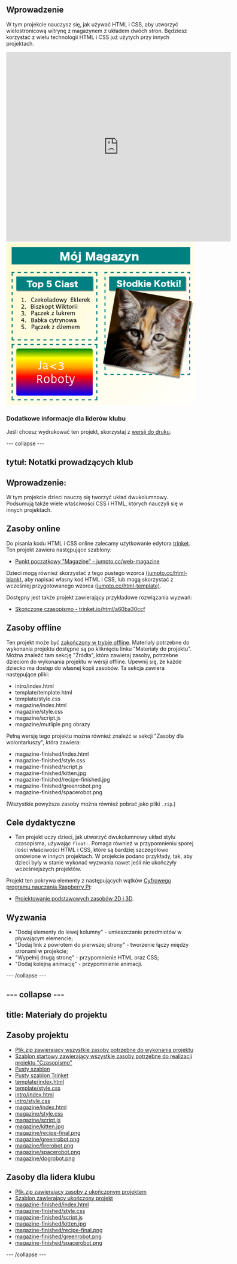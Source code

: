 ## Wprowadzenie

W tym projekcie nauczysz się, jak używać HTML i CSS, aby utworzyć wielostronicową witrynę z magazynem z układem dwóch stron. Będziesz korzystać z wielu technologii HTML i CSS już użytych przy innych projektach.

<div class="trinket">
  <iframe src="https://trinket.io/embed/html/a60ba30ccf?outputOnly=true&start=result" width="600" height="505" frameborder="0" marginwidth="0" marginheight="0" allowfullscreen>
  </iframe>
  <img src="images/magazine-final.png">
</div>

### Dodatkowe informacje dla liderów klubu

Jeśli chcesz wydrukować ten projekt, skorzystaj z [wersji do druku](https://projects.raspberrypi.org/pl-PL/projects/magazine/print).

--- collapse ---

## tytuł: Notatki prowadzących klub

## Wprowadzenie:

W tym projekcie dzieci nauczą się tworzyć układ dwukolumnowy. Podsumują także wiele właściwości CSS i HTML, których nauczyli się w innych projektach.

## Zasoby online

Do pisania kodu HTML i CSS online zalecamy użytkowanie edytora [trinket](https://trinket.io/). Ten projekt zawiera następujące szablony:

* [Punkt początkowy "Magazine" - jumpto.cc/web-magazine](http://jumpto.cc/web-magazine)

Dzieci mogą również skorzystać z tego pustego wzorca [(jumpto.cc/html-blank)](http://jumpto.cc/html-blank), aby napisać własny kod HTML i CSS, lub mogą skorzystać z wcześniej przygotowanego wzorca [(jumpto.cc/html-template)](http://jumpto.cc/html-template).

Dostępny jest także projekt zawierający przykładowe rozwiązania wyzwań:

* [Skończone czasopismo - trinket.io/html/a60ba30ccf](https://trinket.io/html/a60ba30ccf)

## Zasoby offline

Ten projekt może być [zakończony w trybie offline](https://www.codeclubprojects.org/en-GB/resources/webdev-working-offline/). Materiały potrzebne do wykonania projektu dostępne są po kliknięciu linku "Materiały do projektu". Można znaleźć tam sekcję "Źródła", która zawieraj zasoby, potrzebne dzieciom do wykonania projektu w wersji offline. Upewnij się, że każde dziecko ma dostęp do własnej kopii zasobów. Ta sekcja zawiera następujące pliki:

* intro/index.html
* template/template.html
* template/style.css
* magazine/index.html
* magazine/style.css
* magazine/script.js
* magazine/mutliple.png obrazy

Pełną wersję tego projektu można również znaleźć w sekcji "Zasoby dla wolontariuszy", która zawiera:

* magazine-finished/index.html
* magazine-finished/style.css
* magazine-finished/script.js
* magazine-finished/kitten.jpg
* magazine-finished/recipe-finished.jpg
* magazine-finished/greenrobot.png
* magazine-finished/spacerobot.png

(Wszystkie powyższe zasoby można również pobrać jako pliki `.zip`.)

## Cele dydaktyczne

* Ten projekt uczy dzieci, jak utworzyć dwukolumnowy układ stylu czasopisma, używając `float:`. Pomaga również w przypomnieniu sporej ilości właściwości HTML i CSS, które są bardziej szczegółowo omówione w innych projektach. W projekcie podano przykłady, tak, aby dzieci były w stanie wykonać wyzwania nawet jeśli nie ukończyły wcześniejszych projektów. 

Projekt ten pokrywa elementy z następujących wątków [Cyfrowego programu nauczania Raspberry Pi](http://rpf.io/curriculum):

* [Projektowanie podstawowych zasobów 2D i 3D](https://www.raspberrypi.org/curriculum/design/creator).

## Wyzwania

* "Dodaj elementy do lewej kolumny" - umieszczanie przedmiotów w pływającym elemencie;
* "Dodaj link z powrotem do pierwszej strony" - tworzenie łączy między stronami w projekcie;
* "Wypełnij drugą stronę" - przypomnienie HTML oraz CSS;
* "Dodaj kolejną animację" - przypomnienie animacji.

--- /collapse ---

--- collapse ---
---
title: Materiały do projektu
---

## Zasoby projektu

* [Plik.zip zawierający wszystkie zasoby potrzebne do wykonania projektu](resources/magazine-project-resources.zip)
* [Szablon startowy zawierający wszystkie zasoby potrzebne do realizacji projektu "Czasopismo"](http://jumpto.cc/web-magazine)
* [Pusty szablon](http://jumpto.cc/trinket-template)
* [Pusty szablon Trinket](http://jumpto.cc/trinket-blank)
* [template/index.html](resources/template-index.html)
* [template/style.css](resources/template-style.css)
* [intro/index.html](resources/intro-index.html)
* [intro/style.css](resources/intro-style.css)
* [magazine/index.html](resources/magazine-index.html)
* [magazine/style.css](resources/magazine-style.css)
* [magazine/script.js](resources/magazine-script.js)
* [magazine/kitten.jpg](resources/magazine-kitten.jpg)
* [magazine/recipe-final.png](resources/magazine-recipe-final.png)
* [magazine/greenrobot.png](resources/magazine-greenrobot.png)
* [magazine/firerobot.png](resources/magazine-firerobot.png)
* [magazine/spacerobot.png](resources/magazine-spacerobot.png)
* [magazine/dogrobot.png](resources/magazine-dogrobot.png)

## Zasoby dla lidera klubu

* [Plik.zip zawierający zasoby z ukończonym projektem](resources/magazine-volunteer-resources.zip)
* [Szablon zawierający ukończony projekt](https://trinket.io/html/a60ba30ccf)
* [magazine-finished/index.html](resources/magazine-finished-index.html)
* [magazine-finished/style.css](resources/magazine-finished-style.css)
* [magazine-finished/script.js](resources/magazine-finished-script.js)
* [magazine-finished/kitten.jpg](resources/magazine-finished-kitten.jpg)
* [magazine-finished/recipe-final.png](resources/magazine-finished-recipe-final.png)
* [magazine-finished/greenrobot.png](resources/magazine-finished-greenrobot.png)
* [magazine-finished/spacerobot.png](resources/magazine-finished-spacerobot.png)

--- /collapse ---